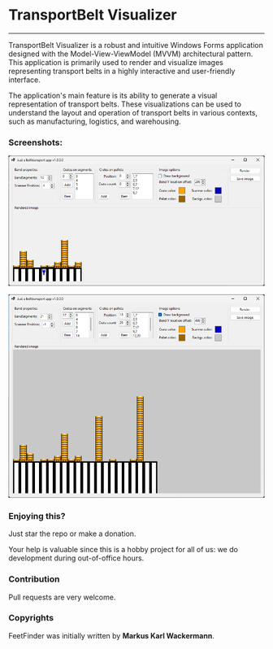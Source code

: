 # TransportBelt Visualizer
---


TransportBelt Visualizer is a robust and intuitive Windows Forms application designed with the Model-View-ViewModel (MVVM) architectural pattern.
This application is primarily used to render and visualize images representing transport belts in a highly interactive and user-friendly interface.


The application's main feature is its ability to generate a visual representation of transport belts.
These visualizations can be used to understand the layout and operation of transport belts in various contexts, such as manufacturing, logistics, and warehousing.

### Screenshots:

![](Assets/screenshots/1.png)

![](Assets/screenshots/2.png)

### Enjoying this?
Just star the repo or make a donation.

Your help is valuable since this is a hobby project for all of us: we do development during out-of-office hours.

### Contribution
Pull requests are very welcome.

### Copyrights
FeetFinder was initially written by **Markus Karl Wackermann**.